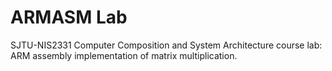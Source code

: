 # ARMASM Lab

SJTU-NIS2331 Computer Composition and System Architecture course lab: ARM assembly implementation of matrix multiplication.
